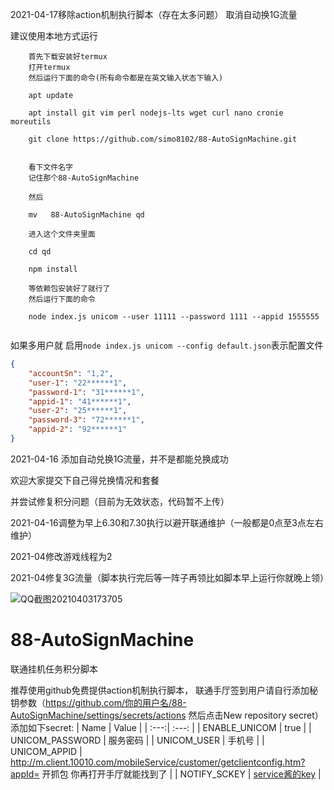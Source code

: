 2021-04-17移除action机制执行脚本（存在太多问题）
取消自动换1G流量


建议使用本地方式运行
```
	首先下载安装好termux
	打开termux
	然后运行下面的命令(所有命令都是在英文输入状态下输入)

	apt update

	apt install git vim perl nodejs-lts wget curl nano cronie moreutils

	git clone https://github.com/simo8102/88-AutoSignMachine.git


	看下文件名字
	记住那个88-AutoSignMachine

	然后

	mv   88-AutoSignMachine qd

	进入这个文件夹里面

	cd qd

	npm install

	等依赖包安装好了就行了
	然后运行下面的命令

	node index.js unicom --user 11111 --password 1111 --appid 1555555
	
```
如果多用户就
启用`node index.js unicom --config default.json`表示配置文件
```json
{
    "accountSn": "1,2",
    "user-1": "22******1",
    "password-1": "31******1",
    "appid-1": "41******1",
    "user-2": "25******1",
    "password-3": "72******1",
    "appid-2": "92******1"
}
```
2021-04-16 添加自动兑换1G流量，并不是都能兑换成功

欢迎大家提交下自己得兑换情况和套餐

并尝试修复积分问题（目前为无效状态，代码暂不上传）

2021-04-16调整为早上6.30和7.30执行以避开联通维护（一般都是0点至3点左右维护）


2021-04修改游戏线程为2


2021-04修复3G流量（脚本执行完后等一阵子再领比如脚本早上运行你就晚上领）

![QQ截图20210403173705](https://user-images.githubusercontent.com/45913291/113474571-41d52580-94a3-11eb-921b-16e21bac7455.png)



# 88-AutoSignMachine

 联通挂机任务积分脚本
 
推荐使用github免费提供action机制执行脚本， 联通手厅签到用户请自行添加秘钥参数（https://github.com/你的用户名/88-AutoSignMachine/settings/secrets/actions 然后点击New repository secret）
添加如下secret:
| Name | Value | 
| :---:| :---: |
| ENABLE_UNICOM | true |
| UNICOM_PASSWORD | 服务密码 |
| UNICOM_USER | 手机号 |
| UNICOM_APPID | http://m.client.10010.com/mobileService/customer/getclientconfig.htm?appId= 开抓包 你再打开手厅就能找到了 |
| NOTIFY_SCKEY | [service酱的key](http://sc.ftqq.com/?c=code) |
